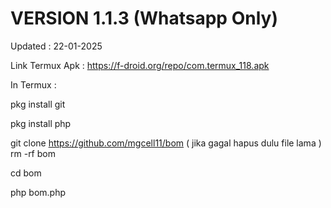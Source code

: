 # VERSION 1.1.3 (Whatsapp Only)

Updated : 22-01-2025 

Link Termux Apk : https://f-droid.org/repo/com.termux_118.apk

In Termux :

pkg install git

pkg install php

git clone https://github.com/mgcell11/bom  ( jika gagal hapus dulu file lama )   rm -rf bom

cd bom

php bom.php


